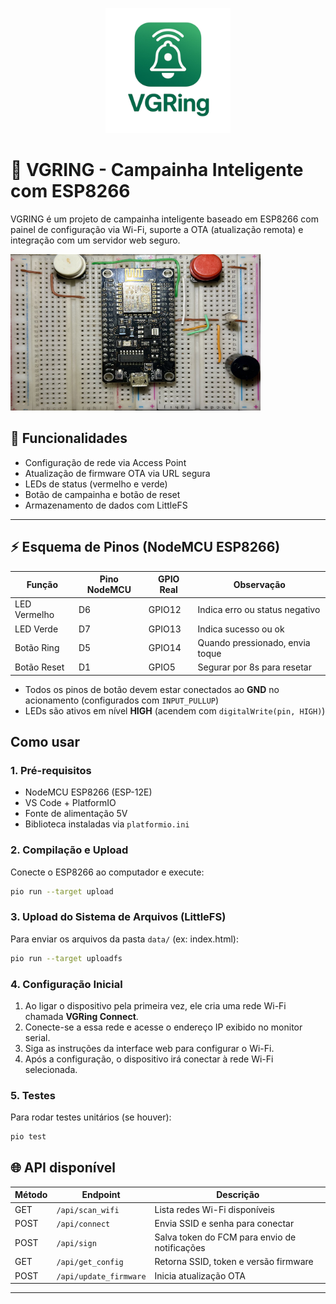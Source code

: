 <p align="center">
   <img src="/docs/vgring_logo.png" width="200" height="200">
</p>

# 🔔 VGRING - Campainha Inteligente com ESP8266

VGRING é um projeto de campainha inteligente baseado em ESP8266 com painel de configuração via Wi-Fi, suporte a OTA (atualização remota) e integração com um servidor web seguro.


<img src="/docs/esp8266_project.jpg" width="400" height="250">

## 🚀 Funcionalidades

- Configuração de rede via Access Point
- Atualização de firmware OTA via URL segura
- LEDs de status (vermelho e verde)
- Botão de campainha e botão de reset
- Armazenamento de dados com LittleFS


---

## ⚡ Esquema de Pinos (NodeMCU ESP8266)

| Função           | Pino NodeMCU | GPIO Real | Observação                     |
|------------------|--------------|-----------|--------------------------------|
| LED Vermelho     | D6           | GPIO12    | Indica erro ou status negativo |
| LED Verde        | D7           | GPIO13    | Indica sucesso ou ok           |
| Botão Ring       | D5           | GPIO14    | Quando pressionado, envia toque |
| Botão Reset      | D1           | GPIO5     | Segurar por 8s para resetar     |

- Todos os pinos de botão devem estar conectados ao **GND** no acionamento (configurados com `INPUT_PULLUP`)
- LEDs são ativos em nível **HIGH** (acendem com `digitalWrite(pin, HIGH)`)

## Como usar

### 1. Pré-requisitos

- NodeMCU ESP8266 (ESP-12E)
- VS Code + PlatformIO
- Fonte de alimentação 5V
- Biblioteca instaladas via `platformio.ini`

### 2. Compilação e Upload

Conecte o ESP8266 ao computador e execute:

```sh
pio run --target upload
```

### 3. Upload do Sistema de Arquivos (LittleFS)

Para enviar os arquivos da pasta `data/` (ex: index.html):

```sh
pio run --target uploadfs
```

### 4. Configuração Inicial

1. Ao ligar o dispositivo pela primeira vez, ele cria uma rede Wi-Fi chamada **VGRing Connect**.
2. Conecte-se a essa rede e acesse o endereço IP exibido no monitor serial.
3. Siga as instruções da interface web para configurar o Wi-Fi.
4. Após a configuração, o dispositivo irá conectar à rede Wi-Fi selecionada.

### 5. Testes

Para rodar testes unitários (se houver):

```sh
pio test
```

## 🌐 API disponível

| Método | Endpoint           | Descrição                            |
|--------|--------------------|---------------------------------------|
| GET    | `/api/scan_wifi`   | Lista redes Wi-Fi disponíveis         |
| POST   | `/api/connect`     | Envia SSID e senha para conectar      |
| POST   | `/api/sign`        | Salva token do FCM para envio de notificações           |
| GET    | `/api/get_config`  | Retorna SSID, token e versão firmware |
| POST   | `/api/update_firmware`      | Inicia atualização OTA                |

---
